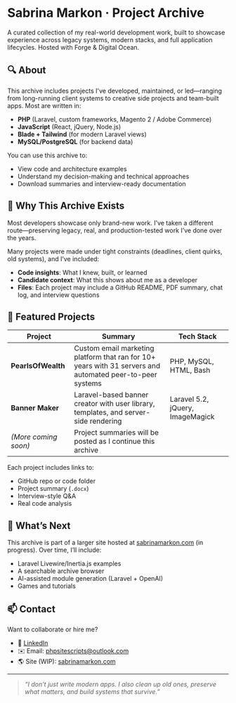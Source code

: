 # Sabrina Markon · Project Archive

A curated collection of my real-world development work, built to showcase experience across legacy systems, modern stacks, and full application lifecycles.
Hosted with Forge & Digital Ocean.

## 🔍 About

This archive includes projects I've developed, maintained, or led—ranging from long-running client systems to creative side projects and team-built apps. Most are written in:

- **PHP** (Laravel, custom frameworks, Magento 2 / Adobe Commerce)
- **JavaScript** (React, jQuery, Node.js)
- **Blade + Tailwind** (for modern Laravel views)
- **MySQL/PostgreSQL** (for backend data)

You can use this archive to:
- View code and architecture examples
- Understand my decision-making and technical approaches
- Download summaries and interview-ready documentation

## 🧠 Why This Archive Exists

Most developers showcase only brand-new work. I’ve taken a different route—preserving legacy, real, and production-tested work I’ve done over the years.

Many projects were made under tight constraints (deadlines, client quirks, old systems), and I’ve included:
- **Code insights**: What I knew, built, or learned
- **Candidate context**: What this shows about me as a developer
- **Files**: Each project may include a GitHub README, PDF summary, chat log, and interview questions

## 📂 Featured Projects

| Project | Summary | Tech Stack |
|--------|---------|------------|
| **PearlsOfWealth** | Custom email marketing platform that ran for 10+ years with 31 servers and automated peer-to-peer systems | PHP, MySQL, HTML, Bash |
| **Banner Maker** | Laravel-based banner creator with user library, templates, and server-side rendering | Laravel 5.2, jQuery, ImageMagick |
| *(More coming soon)* | Project summaries will be posted as I continue this archive | |

Each project includes links to:
- GitHub repo or code folder
- Project summary (`.docx`)
- Interview-style Q&A
- Real code analysis

## 🚀 What’s Next

This archive is part of a larger site hosted at [sabrinamarkon.com](https://sabrinamarkon.com) (in progress). Over time, I’ll include:

- Laravel Livewire/Inertia.js examples
- A searchable archive browser
- AI-assisted module generation (Laravel + OpenAI)
- Games and tutorials

## 📫 Contact

Want to collaborate or hire me?

- 🔗 [LinkedIn](https://www.linkedin.com/in/sabrinamarkon/)
- ✉️ Email: phpsitescripts@outlook.com
- 🌎 Site (WIP): [sabrinamarkon.com](https://sabrinamarkon.com)

---

> _“I don’t just write modern apps. I also clean up old ones, preserve what matters, and build systems that survive.”_
